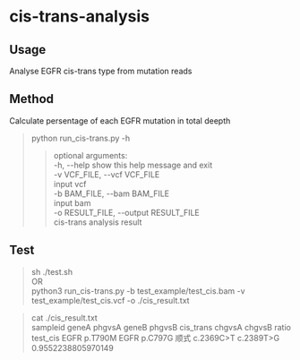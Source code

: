 # cis-trans-analysis
## Usage
Analyse EGFR cis-trans type from mutation reads
## Method
 Calculate persentage of each EGFR mutation in total deepth

> python run_cis-trans.py -h  
>> optional arguments:  
>>   -h, --help            show this help message and exit  
>>   -v VCF_FILE, --vcf VCF_FILE  
>>                         input vcf  
>>   -b BAM_FILE, --bam BAM_FILE  
>>                         input bam  
>>   -o RESULT_FILE, --output RESULT_FILE  
>>                         cis-trans analysis result  
                        
## Test
> sh ./test.sh  
> OR    
> python3 run_cis-trans.py -b test_example/test_cis.bam -v test_example/test_cis.vcf -o ./cis_result.txt  
  
  
> cat ./cis_result.txt  
sampleid geneA	phgvsA	geneB	phgvsB	cis_trans	chgvsA	chgvsB	ratio  
test_cis	EGFR	p.T790M	EGFR	p.C797G	顺式	c.2369C>T	c.2389T>G	0.9552238805970149
